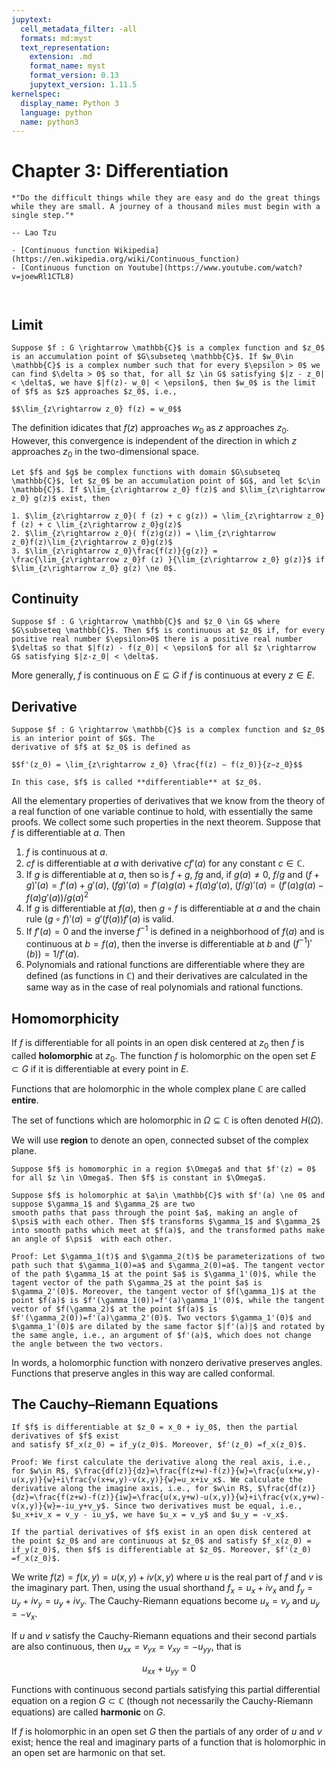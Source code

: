 ```yaml
---
jupytext:
  cell_metadata_filter: -all
  formats: md:myst
  text_representation:
    extension: .md
    format_name: myst
    format_version: 0.13
    jupytext_version: 1.11.5
kernelspec:
  display_name: Python 3
  language: python
  name: python3
---
```


# Chapter 3: Differentiation

```{epigraph}
*"Do the difficult things while they are easy and do the great things while they are small. A journey of a thousand miles must begin with a single step."*

-- Lao Tzu
```

```{seealso}
- [Continuous function Wikipedia](https://en.wikipedia.org/wiki/Continuous_function)
- [Continuous function on Youtube](https://www.youtube.com/watch?v=joewRl1CTL8)
```

````{prf:definition} continuous function


````

## Limit
````{prf:definition}
Suppose $f : G \rightarrow \mathbb{C}$ is a complex function and $z_0$ is an accumulation point of $G\subseteq \mathbb{C}$. If $w_0\in \mathbb{C}$ is a complex number such that for every $\epsilon > 0$ we can find $\delta > 0$ so that, for all $z \in G$ satisfying $|z - z_0| < \delta$, we have $|f(z)- w_0| < \epsilon$, then $w_0$ is the limit of $f$ as $z$ approaches $z_0$, i.e.,

$$\lim_{z\rightarrow z_0} f(z) = w_0$$

````

The definition idicates that $f(z)$ approaches $w_0$ as $z$ approaches $z_0$. However, this convergence is independent of the direction in which $z$ approaches $z_0$ in the two-dimensional space.

````{prf:theorem}
Let $f$ and $g$ be complex functions with domain $G\subseteq \mathbb{C}$, let $z_0$ be an accumulation point of $G$, and let $c\in \mathbb{C}$. If $\lim_{z\rightarrow z_0} f(z)$ and $\lim_{z\rightarrow z_0} g(z)$ exist, then

1. $\lim_{z\rightarrow z_0}( f (z) + c g(z)) = \lim_{z\rightarrow z_0} f (z) + c \lim_{z\rightarrow z_0}g(z)$
2. $\lim_{z\rightarrow z_0}( f(z)g(z)) = \lim_{z\rightarrow z_0}f(z)\lim_{z\rightarrow z_0}g(z)$
3. $\lim_{z\rightarrow z_0}\frac{f(z)}{g(z)} = \frac{\lim_{z\rightarrow z_0}f (z) }{\lim_{z\rightarrow z_0} g(z)}$ if $\lim_{z\rightarrow z_0} g(z) \ne 0$.
````

## Continuity
````{prf:definition}
Suppose $f : G \rightarrow \mathbb{C}$ and $z_0 \in G$ where $G\subseteq \mathbb{C}$. Then $f$ is continuous at $z_0$ if, for every positive real number $\epsilon>0$ there is a positive real number $\delta$ so that $|f(z) - f(z_0)| < \epsilon$ for all $z \rightarrow G$ satisfying $|z-z_0| < \delta$.
````
More generally, $f$ is continuous on $E\subseteq G$ if $f$ is continuous at every
$z \in E$.

## Derivative
````{prf:definition} Complex derivative
Suppose $f : G \rightarrow \mathbb{C}$ is a complex function and $z_0$ is an interior point of $G$. The
derivative of $f$ at $z_0$ is defined as

$$f'(z_0) = \lim_{z\rightarrow z_0} \frac{f(z) − f(z_0)}{z−z_0}$$

In this case, $f$ is called **differentiable** at $z_0$.
````

All the elementary properties of derivatives that we know from the theory of a real function of one variable continue to hold, with essentially the same proofs. We collect some such properties in the next theorem. Suppose that $f$ is differentiable at $a$. Then

1.	$f$ is continuous at $a$.
2.	$cf$ is differentiable at $a$ with derivative $cf'(a)$ for any constant $c\in \mathbb{C}$.
3.	If $g$ is differentiable at $a$, then so is $f + g$, $fg$ and, if $g(a) \ne 0$,
$f/g$ and $(f + g)'(a) = f'(a) + g'(a)$, $(fg)'(a) = f'(a)g(a) + f(a)g'(a)$,  $(f/g)'(a) = (f'(a)g(a) − f(a)g'(a))/g(a)^2$
4.	If $g$ is differentiable at $f(a)$, then $g\circ  f$ is differentiable at $a$
and the chain rule $(g\circ  f )'(a) = g'(f(a))f'(a)$ is valid.
5. If $f'(a) = 0$ and the inverse $f^{−1}$ is defined in a neighborhood of $f (a)$ and is continuous at $b = f (a)$, then the inverse is differentiable at $b$ and $(f^{−1})'(b)) = 1/f'(a)$.
6. Polynomials and rational functions are differentiable where they are defined (as functions in $\mathbb{C}$) and their derivatives are calculated in the same way as in the case of real polynomials and rational functions.

## Homomorphicity

If $f$ is differentiable for all points in an open disk centered at $z_0$ then $f$ is called **holomorphic** at $z_0$. The function $f$ is holomorphic on the open set $E\subset G$ if it is differentiable at every point in $E$. 

Functions that are holomorphic in the whole complex plane $\mathbb{C}$ are called **entire**.

The set of functions which are holomorphic in $\Omega\subseteq \mathbb{C}$ is often denoted $H(\Omega)$.

We will use **region** to denote an open, connected subset of the complex plane.

````{prf:theorem}
Suppose $f$ is homomorphic in a region $\Omega$ and that $f'(z) = 0$ for all $z \in \Omega$. Then $f$ is constant in $\Omega$.
````

````{prf:theorem} Conformal
Suppose $f$ is holomorphic at $a\in \mathbb{C}$ with $f'(a) \ne 0$ and suppose $\gamma_1$ and $\gamma_2$ are two
smooth paths that pass through the point $a$, making an angle of $\psi$ with each other. Then $f$ transforms $\gamma_1$ and $\gamma_2$ into smooth paths which meet at $f(a)$, and the transformed paths make an angle of $\psi$  with each other.

Proof: Let $\gamma_1(t)$ and $\gamma_2(t)$ be parameterizations of two path such that $\gamma_1(0)=a$ and $\gamma_2(0)=a$. The tangent vector of the path $\gamma_1$ at the point $a$ is $\gamma_1'(0)$, while the tagent vector of the path $\gamma_2$ at the point $a$ is $\gamma_2'(0)$. Moreover, the tangent vector of $f(\gamma_1)$ at the point $f(a)$ is $f'(\gamma_1(0))=f'(a)\gamma_1'(0)$, while the tangent vector of $f(\gamma_2)$ at the point $f(a)$ is $f'(\gamma_2(0))=f'(a)\gamma_2'(0)$. Two vectors $\gamma_1'(0)$ and $\gamma_1'(0)$ are dilated by the same factor $|f'(a)|$ and rotated by the same angle, i.e., an argument of $f'(a)$, which does not change the angle between the two vectors.
````

In words, a holomorphic function with nonzero derivative preserves angles. Functions that
preserve angles in this way are called conformal.


## The Cauchy–Riemann Equations

````{prf:theorem} Cauchy-Riemann equations
If $f$ is differentiable at $z_0 = x_0 + iy_0$, then the partial derivatives of $f$ exist
and satisfy $f_x(z_0) = if_y(z_0)$. Moreover, $f'(z_0) =f_x(z_0)$.

Proof: We first calculate the derivative along the real axis, i.e., for $w\in R$, $\frac{df(z)}{dz}=\frac{f(z+w)-f(z)}{w}=\frac{u(x+w,y)-u(x,y)}{w}+i\frac{v(x+w,y)-v(x,y)}{w}=u_x+iv_x$. We calculate the derivative along the imagine axis, i.e., for $w\in R$, $\frac{df(z)}{dz}=\frac{f(z+w)-f(z)}{iw}=\frac{u(x,y+w)-u(x,y)}{w}+i\frac{v(x,y+w)-v(x,y)}{w}=-iu_y+v_y$. Since two derivatives must be equal, i.e., $u_x+iv_x = v_y - iu_y$, we have $u_x = v_y$ and $u_y = -v_x$.
````

````{prf:theorem} 
If the partial derivatives of $f$ exist in an open disk centered at the point $z_0$ and are continuous at $z_0$ and satisfy $f_x(z_0) = if_y(z_0)$, then $f$ is differentiable at $z_0$. Moreover, $f'(z_0) =f_x(z_0)$.
````

We write $f(z) = f(x, y) = u(x, y) + iv(x, y)$ where $u$ is the real part of $f$ and $v$ is the
imaginary part. Then, using the usual shorthand $f_x = u_x + iv_x$ and $f_y = u_y + iv_y = u_y + iv_y$. The Cauchy-Riemann equations become $u_x=v_y$ and $u_y=-v_x$.

If $u$ and $v$ satisfy the Cauchy-Riemann equations and their second partials are also continuous, then
$u_{xx} = v_{yx} = v_{xy} = -u_{yy}$, that is 

$$u_{xx} + u_{yy} = 0$$

Functions with continuous second partials satisfying this partial differential equation on a region $G\subset \mathbb{C}$ (though not necessarily the Cauchy-Riemann equations) are called **harmonic** on $G$.

If $f$ is holomorphic in an open set $G$ then the partials of any order of $u$ and $v$ exist; hence the real and imaginary parts of a function that is holomorphic in an open set are harmonic on that set.

